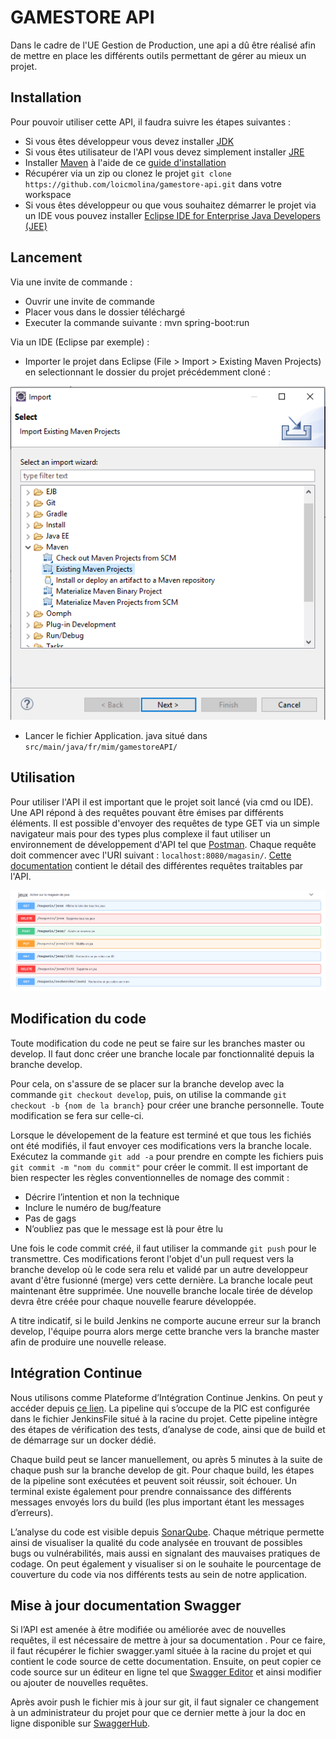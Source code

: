 # GAMESTORE API
Dans le cadre de l'UE Gestion de Production, une api a dû être réalisé 
afin de mettre en place les différents outils permettant de gérer au 
mieux un projet.

## Installation
Pour pouvoir utiliser cette API, il faudra suivre les étapes suivantes :
* Si vous êtes développeur vous devez installer [JDK](https://www.oracle.com/technetwork/java/javase/downloads/jdk8-downloads-2133151.html)
* Si vous êtes utilisateur de l'API vous devez simplement installer [JRE](https://www.oracle.com/technetwork/java/javase/downloads/jre8-downloads-2133155.html)
* Installer [Maven](https://maven.apache.org/download.cgi) à l'aide de ce [guide d'installation](https://maven.apache.org/install.html)
* Récupérer via un zip ou clonez le projet `git clone https://github.com/loicmolina/gamestore-api.git` dans votre workspace
* Si vous êtes développeur ou que vous souhaitez démarrer le projet via un IDE vous pouvez installer [Eclipse IDE for Enterprise Java Developers (JEE)](https://www.eclipse.org/downloads/packages/)

## Lancement

Via une invite de commande :
* Ouvrir une invite de commande
* Placer vous dans le dossier téléchargé
* Executer la commande suivante : mvn spring-boot:run

Via un IDE (Eclipse par exemple) :
* Importer le projet dans Eclipse (File > Import > Existing Maven Projects) en selectionnant le dossier du projet précédemment cloné :

![](/images/CaptureExisting.PNG)
* Lancer le fichier Application. java situé dans `src/main/java/fr/mim/gamestoreAPI/`

## Utilisation

Pour utiliser l'API il est important que le projet soit lancé (via cmd ou IDE).
Une API répond à des requêtes pouvant être émises par différents éléments. Il est possible d'envoyer des requêtes de type GET via un simple navigateur mais pour des types plus complexe il faut utiliser un environnement de développement d'API tel que [Postman](https://www.getpostman.com/).
Chaque requête doit commencer avec l'URI suivant : `localhost:8080/magasin/`. [Cette documentation](https://app.swaggerhub.com/apis-docs/loicmolina1/Gamestore-api/1.0.0) contient le détail des différentes requêtes traitables par l'API.

![](/images/CaptureSwagger.PNG)

## Modification du code

Toute modification du code ne peut se faire sur les branches master ou develop. Il faut donc créer une branche locale par fonctionnalité depuis la branche develop.

Pour cela, on s'assure de se placer sur la branche develop avec la commande `git checkout develop`, puis, on utilise la commande `git checkout -b {nom de la branch}` pour créer une branche personnelle. Toute modification se fera sur celle-ci.

Lorsque le dévelopement de la feature est terminé et que tous les fichiés ont été modifiés, il faut envoyer ces modifications vers la branche locale. Exécutez la commande `git add -a` pour prendre en compte les fichiers puis `git commit -m "nom du commit"` pour créer le commit. Il est important de bien respecter les règles conventionnelles de nomage des commit : 
  * Décrire l’intention et non la technique
  * Inclure le numéro de bug/feature
  * Pas de gags
  * N’oubliez pas que le message est là pour être lu

Une fois le code commit créé, il faut utiliser la commande `git push` pour le transmettre. Ces modifications feront l'objet d'un pull request vers la branche develop où le code sera relu et validé par un autre developpeur avant d'être fusionné (merge) vers cette dernière. La branche locale peut maintenant être supprimée. Une nouvelle branche locale tirée de dévelop devra être créée pour chaque nouvelle fearure développée.

A titre indicatif, si le build Jenkins ne comporte aucune erreur sur la branch develop, l'équipe pourra alors merge cette branche vers la branche master afin de produire une nouvelle release.

## Intégration Continue

Nous utilisons comme Plateforme d’Intégration Continue Jenkins. On peut y accéder depuis [ce lien](http://vps575474.ovh.net:8080/). La pipeline qui s’occupe de la PIC est configurée dans le fichier JenkinsFile situé à la racine du projet. Cette pipeline intègre des étapes de vérification des tests, d’analyse de code, ainsi que de build et de démarrage sur un docker dédié.

Chaque build peut se lancer manuellement, ou après 5 minutes à la suite de chaque push sur la branche develop de git. Pour chaque build, les étapes de la pipeline sont exécutées et peuvent soit réussir, soit échouer. Un terminal existe également pour prendre connaissance des différents messages envoyés lors du build (les plus important étant les messages d’erreurs).

L’analyse du code est visible depuis [SonarQube](http://51.38.48.230:9000/dashboard?id=fr.mim%3Agamestore-API). Chaque métrique permette ainsi de visualiser la qualité du code analysée en trouvant de possibles bugs ou vulnérabilités, mais aussi en signalant des mauvaises pratiques de codage. On peut également y visualiser si on le souhaite le pourcentage de couverture du code via nos différents tests au sein de notre application.


## Mise à jour documentation Swagger

Si l’API est amenée à être modifiée ou améliorée avec de nouvelles requêtes, il est nécessaire de mettre à jour sa documentation . Pour ce faire, il faut récupérer le fichier swagger.yaml située à la racine du projet et qui contient le code source de cette documentation. Ensuite, on peut copier ce code source sur un éditeur en ligne tel que [Swagger Editor](https://editor.swagger.io/) et ainsi modifier ou ajouter de nouvelles requêtes.

Après avoir push le fichier mis à jour sur git, il faut signaler ce changement à un administrateur du projet pour que ce dernier mette à jour la doc en ligne disponible sur [SwaggerHub](https://app.swaggerhub.com/apis-docs/loicmolina1/Gamestore-api/1.0.0).
